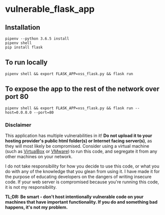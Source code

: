 # vulnerable_flask_app

## Installation
```
pipenv --python 3.6.5 install
pipenv shell
pip install flask
```

## To run locally
```pipenv shell && export FLASK_APP=xss_flask.py && flask run```

## To expose the app to the rest of the network over port 80
```pipenv shell && export FLASK_APP=xss_flask.py && flask run --host=0.0.0.0 --port=80```

### Disclaimer

This application has multiple vulnerabilities in it! **Do not upload it to your hosting provider's public html folder(s) or Internet facing server(s)**, as they will most likely be compromised. Consider using a virtual machine (such as [VirtualBox](https://www.virtualbox.org/) or [VMware](https://www.vmware.com/)) to run this code, and segregate it from any other machines on your network.

I do not take responsibility for how you decide to use this code, or what you do with any of the knowledge that you glean from using it. I have made it for the purpose of educating developers on the dangers of writing insecure code. If your web server is compromised because you're running this code, it is not my responsibility.

**TL;DR: Be smart - don't host intentionally vulnerable code on your machines that have important functionality. If you do and something bad happens, it's not my problem.**
